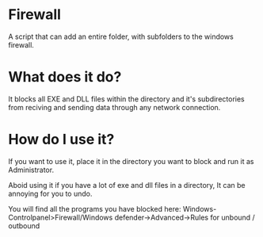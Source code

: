 # Firewall
A script that can add an entire folder, with subfolders to the windows firewall.

# What does it do?
It blocks all EXE and DLL files within the directory and it's subdirectories from reciving and sending data through any network connection.

# How do I use it?
If you want to use it, place it in the directory you want to block and run it as Administrator.

Aboid using it if you have a lot of exe and dll files in a directory, It can be annoying for you to undo.

You will find all the programs you have blocked here:
Windows-Controlpanel>Firewall/Windows defender->Advanced->Rules for unbound / outbound

